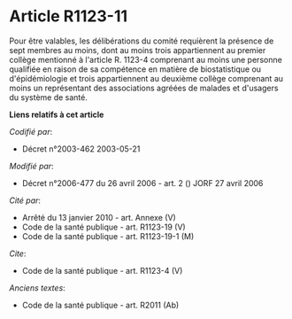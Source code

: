 # Article R1123-11

Pour être valables, les délibérations du comité requièrent la présence de sept membres au moins, dont au moins trois
appartiennent au premier collège mentionné à l'article R. 1123-4 comprenant au moins une personne qualifiée en raison de sa
compétence en matière de biostatistique ou d'épidémiologie et trois appartiennent au deuxième collège comprenant au moins un
représentant des associations agréées de malades et d'usagers du système de santé.

**Liens relatifs à cet article**

_Codifié par_:

  - Décret n°2003-462 2003-05-21

_Modifié par_:

  - Décret n°2006-477 du 26 avril 2006 - art. 2 () JORF 27 avril 2006

_Cité par_:

  - Arrêté du 13 janvier 2010 - art. Annexe (V)
  - Code de la santé publique - art. R1123-19 (V)
  - Code de la santé publique - art. R1123-19-1 (M)

_Cite_:

  - Code de la santé publique - art. R1123-4 (V)

_Anciens textes_:

  - Code de la santé publique - art. R2011 (Ab)
